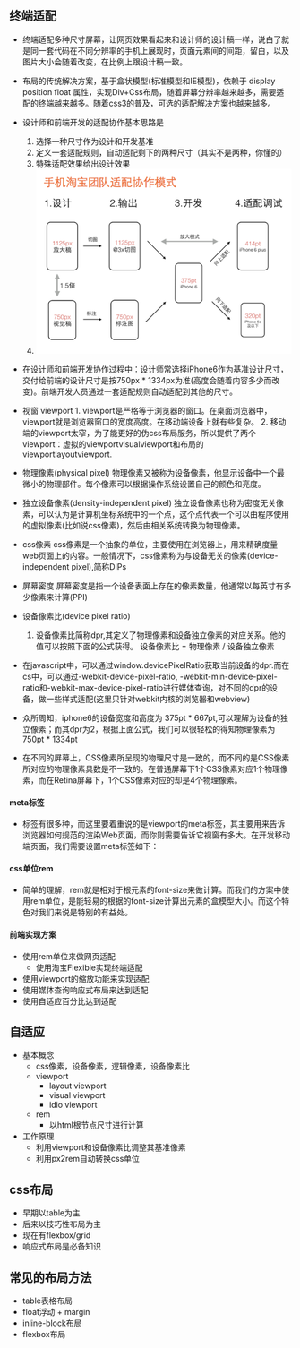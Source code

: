 ## 终端适配
- 终端适配多种尺寸屏幕，让网页效果看起来和设计师的设计稿一样，说白了就是同一套代码在不同分辨率的手机上展现时，页面元素间的间距，留白，以及图片大小会随着改变，在比例上跟设计稿一致。

- 布局的传统解决方案，基于盒状模型(标准模型和IE模型)，依赖于 display position float 属性，实现Div+Css布局，随着屏幕分辨率越来越多，需要适配的终端越来越多。随着css3的普及，可选的适配解决方案也越来越多。

- 设计师和前端开发的适配协作基本思路是
  1. 选择一种尺寸作为设计和开发基准
  2. 定义一套适配规则，自动适配剩下的两种尺寸（其实不是两种，你懂的）
  3. 特殊适配效果给出设计效果
  4. <img src="rem-6.jpg"/>

- 在设计师和前端开发协作过程中：设计师常选择iPhone6作为基准设计尺寸，交付给前端的设计尺寸是按750px * 1334px为准(高度会随着内容多少而改变)。前端开发人员通过一套适配规则自动适配到其他的尺寸。

- 视窗 viewport
      1. viewport是严格等于浏览器的窗口。在桌面浏览器中，viewport就是浏览器窗口的宽度高度。在移动端设备上就有些复杂。
      2. 移动端的viewport太窄，为了能更好的伪css布局服务，所以提供了两个viewport：虚拟的viewportvisualviewport和布局的viewportlayoutviewport.

- 物理像素(physical pixel)
      物理像素又被称为设备像素，他显示设备中一个最微小的物理部件。每个像素可以根据操作系统设置自己的颜色和亮度。

- 独立设备像素(density-independent pixel)
      独立设备像素也称为密度无关像素，可以认为是计算机坐标系统中的一个点，这个点代表一个可以由程序使用的虚拟像素(比如说css像素)，然后由相关系统转换为物理像素。

- css像素
      css像素是一个抽象的单位，主要使用在浏览器上，用来精确度量web页面上的内容。一般情况下，css像素称为与设备无关的像素(device-independent pixel),简称DIPs

- 屏幕密度
      屏幕密度是指一个设备表面上存在的像素数量，他通常以每英寸有多少像素来计算(PPI)

- 设备像素比(device pixel ratio)
  1. 设备像素比简称dpr,其定义了物理像素和设备独立像素的对应关系。他的值可以按照下面的公式获得。
          设备像素比 = 物理像素 / 设备独立像素

- 在javascript中，可以通过window.devicePixelRatio获取当前设备的dpr.而在cs中，可以通过-webkit-device-pixel-ratio, -webkit-min-device-pixel-ratio和-webkit-max-device-pixel-ratio进行媒体查询，对不同的dpr的设备，做一些样式适配(这里只针对webkit内核的浏览器和webview)

- 众所周知，iphone6的设备宽度和高度为 375pt * 667pt,可以理解为设备的独立像素；而其dpr为2，根据上面公式，我们可以很轻松的得知物理像素为 750pt * 1334pt

- 在不同的屏幕上，CSS像素所呈现的物理尺寸是一致的，而不同的是CSS像素所对应的物理像素具数是不一致的。在普通屏幕下1个CSS像素对应1个物理像素，而在Retina屏幕下，1个CSS像素对应的却是4个物理像素。

#### meta标签

- <meta>标签有很多种，而这里要着重说的是viewport的meta标签，其主要用来告诉浏览器如何规范的渲染Web页面，而你则需要告诉它视窗有多大。在开发移动端页面，我们需要设置meta标签如下：
      <meta name="viewport" content="width=device-width, initial-scale=1, maximum-scale=1">

#### css单位rem

- 简单的理解，rem就是相对于根元素<html>的font-size来做计算。而我们的方案中使用rem单位，是能轻易的根据<html>的font-size计算出元素的盒模型大小。而这个特色对我们来说是特别的有益处。

#### 前端实现方案

* 使用rem单位来做网页适配
  - 使用淘宝Flexible实现终端适配
* 使用viewport的缩放功能来实现适配
* 使用媒体查询响应式布局来达到适配
* 使用自适应百分比达到适配

## 自适应
  * 基本概念
    * css像素，设备像素，逻辑像素，设备像素比
    * viewport
      * layout viewport
      * visual viewport
      * idio viewport
    * rem
      * 以html根节点尺寸进行计算
  * 工作原理
    * 利用viewport和设备像素比调整其基准像素
    * 利用px2rem自动转换css单位


## css布局
* 早期以table为主
* 后来以技巧性布局为主
* 现在有flexbox/grid
* 响应式布局是必备知识

## 常见的布局方法
* table表格布局
* float浮动 + margin
* inline-block布局
* flexbox布局
